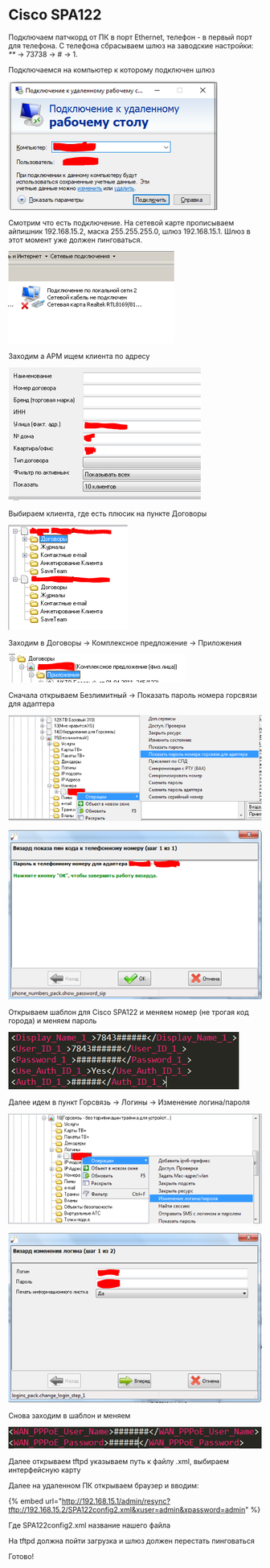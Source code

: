 # Cisco SPA122

Подключаем патчкорд от ПК в порт Ethernet, телефон - в первый порт для телефона. С телефона сбрасываем шлюз на заводские настройки: _\*\*_ -&gt; 73738 -&gt; \# -&gt; 1. 

Подключаемся на компьютер к которому подключен шлюз

![](../../../.gitbook/assets/image%20%2842%29.png)

Смотрим что есть подключение. На сетевой карте прописываем айпишник 192.168.15.2, маска 255.255.255.0, шлюз 192.168.15.1. Шлюз в этот момент уже должен пинговаться.

![](../../../.gitbook/assets/image%20%2847%29.png)

Заходим а АРМ ищем клиента по адресу

![](../../../.gitbook/assets/image%20%2831%29.png)

Выбираем клиента, где есть плюсик на пункте Договоры

![](../../../.gitbook/assets/image%20%2853%29.png)

Заходим в Договоры -&gt; Комплексное предложение -&gt; Приложения

![](../../../.gitbook/assets/image.png)

Сначала открываем Безлимитный -&gt; Показать пароль номера горсвязи для адаптера

![](../../../.gitbook/assets/image%20%2854%29.png)

![](../../../.gitbook/assets/image%20%2822%29.png)

Открываем шаблон  для Cisco SPA122 и меняем номер \(не трогая код города\) и меняем пароль

![](../../../.gitbook/assets/image%20%2850%29.png)

Далее идем в пункт Горсвязь -&gt; Логины -&gt; Изменение логина/пароля

![](../../../.gitbook/assets/image%20%289%29.png)

![](../../../.gitbook/assets/image%20%2832%29.png)

Снова заходим в шаблон и меняем 

![](../../../.gitbook/assets/image%20%2852%29.png)

Далее открываем tftpd указываем путь к файлу .xml, выбираем интерфейсную карту

Далее на удаленном ПК открываем браузер и вводим:

{% embed url="http://192.168.15.1/admin/resync?tftp://192.168.15.2/SPA122config2.xml&xuser=admin&xpassword=admin" %}

Где SPA122config2.xml название нашего файла

На tftpd должна пойти загрузка и шлюз должен перестать пинговаться

Готово!

